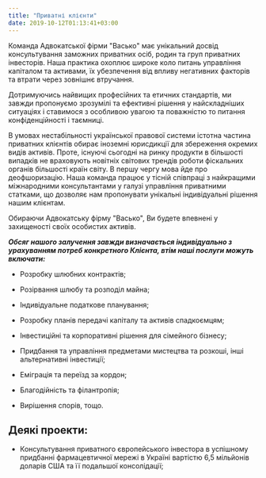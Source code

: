 ```yaml
---
title: "Приватні клієнти"
date: 2019-10-12T01:13:41+03:00
---
```


Команда Адвокатської фірми "Васько" має унікальний досвід консультування заможних приватних осіб, родин та груп приватних інвесторів. Наша практика охоплює широке коло питань управління капіталом та активами, їх убезпечення від впливу негативних факторів та втрати через зовнішнє втручання.

Дотримуючись найвищих професійних та етичних стандартів, ми завжди пропонуємо зрозумілі та ефективні рішення у найскладніших ситуаціях і ставимося з особливою увагою та поважністю то питання конфіденційності і таємниці.

В умовах нестабільності української правової системи істотна частина приватних клієнтів обирає іноземні юрисдикції для збереження окремих видів активів. Проте, існуючі сьогодні на ринку продукти в більшості випадків не враховують новітніх світових трендів роботи фіскальних органів більшості країн світу. В першу чергу мова йде про деофшоризацію. Наша команда працює у тісній співпраці з найкращими міжнародними консультантами у галузі управління приватними статками, що дозволяє нам пропонувати унікальні індивідуальні рішення нашим клієнтам.

Обираючи Адвокатську фірму "Васько", Ви будете впевнені у захищеності своїх особистих активів.

***Обсяг нашого залучення завжди визначається індивідуально з урахуванням потреб конкретного Клієнта, втім наші послуги можуть включати:***

- Розробку шлюбних контрактів;

- Розірвання шлюбу та розподіл майна;

- Індивідуальне податкове планування;

- Розробку планів передачі капіталу та активів спадкоємцям;

- Інвестиційні та корпоративні рішення для сімейного бізнесу;

- Придбання та управління предметами мистецтва та розкоші, інші альтернативні інвестиції;

- Еміграція та переїзд за кордон;

- Благодійність та філантропія;

- Вирішення спорів, тощо.

## Деякі проекти:

- Консультування приватного європейського інвестора в успішному придбанні фармацевтичної мережі в Україні вартістю 6,5 мільйонів доларів США та її подальшої консолідації;